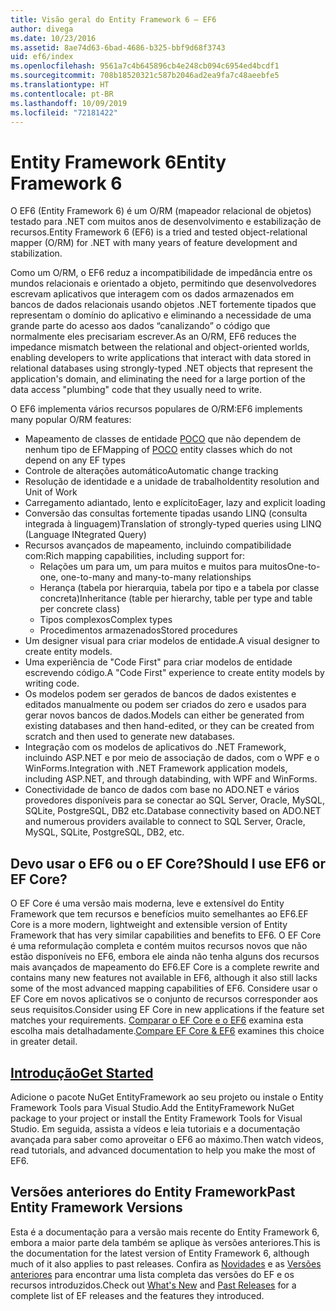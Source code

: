 ```yaml
---
title: Visão geral do Entity Framework 6 – EF6
author: divega
ms.date: 10/23/2016
ms.assetid: 8ae74d63-6bad-4686-b325-bbf9d68f3743
uid: ef6/index
ms.openlocfilehash: 9561a7c4b645896cb4e248cb094c6954ed4bcdf1
ms.sourcegitcommit: 708b18520321c587b2046ad2ea9fa7c48aeebfe5
ms.translationtype: HT
ms.contentlocale: pt-BR
ms.lasthandoff: 10/09/2019
ms.locfileid: "72181422"
---
```

# <a name="entity-framework-6"></a><span data-ttu-id="a65ad-102">Entity Framework 6</span><span class="sxs-lookup"><span data-stu-id="a65ad-102">Entity Framework 6</span></span>
<span data-ttu-id="a65ad-103">O EF6 (Entity Framework 6) é um O/RM (mapeador relacional de objetos) testado para .NET com muitos anos de desenvolvimento e estabilização de recursos.</span><span class="sxs-lookup"><span data-stu-id="a65ad-103">Entity Framework 6 (EF6) is a tried and tested object-relational mapper (O/RM) for .NET with many years of feature development and stabilization.</span></span>

<span data-ttu-id="a65ad-104">Como um O/RM, o EF6 reduz a incompatibilidade de impedância entre os mundos relacionais e orientado a objeto, permitindo que desenvolvedores escrevam aplicativos que interagem com os dados armazenados em bancos de dados relacionais usando objetos .NET fortemente tipados que representam o domínio do aplicativo e eliminando a necessidade de uma grande parte do acesso aos dados “canalizando” o código que normalmente eles precisariam escrever.</span><span class="sxs-lookup"><span data-stu-id="a65ad-104">As an O/RM, EF6 reduces the impedance mismatch between the relational and object-oriented worlds, enabling developers to write applications that interact with data stored in relational databases using strongly-typed .NET objects that represent the application's domain, and eliminating the need for a large portion of the data access "plumbing" code that they usually need to write.</span></span>

<span data-ttu-id="a65ad-105">O EF6 implementa vários recursos populares de O/RM:</span><span class="sxs-lookup"><span data-stu-id="a65ad-105">EF6 implements many popular O/RM features:</span></span>
- <span data-ttu-id="a65ad-106">Mapeamento de classes de entidade [POCO](~/ef6/resources/glossary.md#poco) que não dependem de nenhum tipo de EF</span><span class="sxs-lookup"><span data-stu-id="a65ad-106">Mapping of [POCO](~/ef6/resources/glossary.md#poco) entity classes which do not depend on any EF types</span></span>
- <span data-ttu-id="a65ad-107">Controle de alterações automático</span><span class="sxs-lookup"><span data-stu-id="a65ad-107">Automatic change tracking</span></span>
- <span data-ttu-id="a65ad-108">Resolução de identidade e a unidade de trabalho</span><span class="sxs-lookup"><span data-stu-id="a65ad-108">Identity resolution and Unit of Work</span></span>
- <span data-ttu-id="a65ad-109">Carregamento adiantado, lento e explícito</span><span class="sxs-lookup"><span data-stu-id="a65ad-109">Eager, lazy and explicit loading</span></span>
- <span data-ttu-id="a65ad-110">Conversão das consultas fortemente tipadas usando LINQ (consulta integrada à linguagem)</span><span class="sxs-lookup"><span data-stu-id="a65ad-110">Translation of strongly-typed queries using LINQ (Language INtegrated Query)</span></span>
- <span data-ttu-id="a65ad-111">Recursos avançados de mapeamento, incluindo compatibilidade com:</span><span class="sxs-lookup"><span data-stu-id="a65ad-111">Rich mapping capabilities, including support for:</span></span>
  - <span data-ttu-id="a65ad-112">Relações um para um, um para muitos e muitos para muitos</span><span class="sxs-lookup"><span data-stu-id="a65ad-112">One-to-one, one-to-many and many-to-many relationships</span></span>
  - <span data-ttu-id="a65ad-113">Herança (tabela por hierarquia, tabela por tipo e a tabela por classe concreta)</span><span class="sxs-lookup"><span data-stu-id="a65ad-113">Inheritance (table per hierarchy, table per type and table per concrete class)</span></span>
  - <span data-ttu-id="a65ad-114">Tipos complexos</span><span class="sxs-lookup"><span data-stu-id="a65ad-114">Complex types</span></span>
  - <span data-ttu-id="a65ad-115">Procedimentos armazenados</span><span class="sxs-lookup"><span data-stu-id="a65ad-115">Stored procedures</span></span>
- <span data-ttu-id="a65ad-116">Um designer visual para criar modelos de entidade.</span><span class="sxs-lookup"><span data-stu-id="a65ad-116">A visual designer to create entity models.</span></span>
- <span data-ttu-id="a65ad-117">Uma experiência de "Code First" para criar modelos de entidade escrevendo código.</span><span class="sxs-lookup"><span data-stu-id="a65ad-117">A "Code First" experience to create entity models by writing code.</span></span>
- <span data-ttu-id="a65ad-118">Os modelos podem ser gerados de bancos de dados existentes e editados manualmente ou podem ser criados do zero e usados para gerar novos bancos de dados.</span><span class="sxs-lookup"><span data-stu-id="a65ad-118">Models can either be generated from existing databases and then hand-edited, or they can be created from scratch and then used to generate new databases.</span></span>
- <span data-ttu-id="a65ad-119">Integração com os modelos de aplicativos do .NET Framework, incluindo ASP.NET e por meio de associação de dados, com o WPF e o WinForms.</span><span class="sxs-lookup"><span data-stu-id="a65ad-119">Integration with .NET Framework application models, including ASP.NET, and through databinding, with WPF and WinForms.</span></span>
- <span data-ttu-id="a65ad-120">Conectividade de banco de dados com base no ADO.NET e vários provedores disponíveis para se conectar ao SQL Server, Oracle, MySQL, SQLite, PostgreSQL, DB2 etc.</span><span class="sxs-lookup"><span data-stu-id="a65ad-120">Database connectivity based on ADO.NET and numerous providers available to connect to SQL Server, Oracle, MySQL, SQLite, PostgreSQL, DB2, etc.</span></span>

## <a name="should-i-use-ef6-or-ef-core"></a><span data-ttu-id="a65ad-121">Devo usar o EF6 ou o EF Core?</span><span class="sxs-lookup"><span data-stu-id="a65ad-121">Should I use EF6 or EF Core?</span></span>

<span data-ttu-id="a65ad-122">O EF Core é uma versão mais moderna, leve e extensível do Entity Framework que tem recursos e benefícios muito semelhantes ao EF6.</span><span class="sxs-lookup"><span data-stu-id="a65ad-122">EF Core is a more modern, lightweight and extensible version of Entity Framework that has very similar capabilities and benefits to EF6.</span></span>
<span data-ttu-id="a65ad-123">O EF Core é uma reformulação completa e contém muitos recursos novos que não estão disponíveis no EF6, embora ele ainda não tenha alguns dos recursos mais avançados de mapeamento do EF6.</span><span class="sxs-lookup"><span data-stu-id="a65ad-123">EF Core is a complete rewrite and contains many new features not available in EF6, although it also still lacks some of the most advanced mapping capabilities of EF6.</span></span>
<span data-ttu-id="a65ad-124">Considere usar o EF Core em novos aplicativos se o conjunto de recursos corresponder aos seus requisitos.</span><span class="sxs-lookup"><span data-stu-id="a65ad-124">Consider using EF Core in new applications if the feature set matches your requirements.</span></span>
<span data-ttu-id="a65ad-125">[Comparar o EF Core e o EF6](xref:efcore-and-ef6/index) examina esta escolha mais detalhadamente.</span><span class="sxs-lookup"><span data-stu-id="a65ad-125">[Compare EF Core & EF6](xref:efcore-and-ef6/index) examines this choice in greater detail.</span></span>

## <a name="get-startedef6get-startedmd"></a>[<span data-ttu-id="a65ad-126">Introdução</span><span class="sxs-lookup"><span data-stu-id="a65ad-126">Get Started</span></span>](~/ef6/get-started.md)

<span data-ttu-id="a65ad-127">Adicione o pacote NuGet EntityFramework ao seu projeto ou instale o Entity Framework Tools para Visual Studio.</span><span class="sxs-lookup"><span data-stu-id="a65ad-127">Add the EntityFramework NuGet package to your project or install the Entity Framework Tools for Visual Studio.</span></span> <span data-ttu-id="a65ad-128">Em seguida, assista a vídeos e leia tutoriais e a documentação avançada para saber como aproveitar o EF6 ao máximo.</span><span class="sxs-lookup"><span data-stu-id="a65ad-128">Then watch videos, read tutorials, and advanced documentation to help you make the most of EF6.</span></span>

## <a name="past-entity-framework-versions"></a><span data-ttu-id="a65ad-129">Versões anteriores do Entity Framework</span><span class="sxs-lookup"><span data-stu-id="a65ad-129">Past Entity Framework Versions</span></span>

<span data-ttu-id="a65ad-130">Esta é a documentação para a versão mais recente do Entity Framework 6, embora a maior parte dela também se aplique às versões anteriores.</span><span class="sxs-lookup"><span data-stu-id="a65ad-130">This is the documentation for the latest version of Entity Framework 6, although much of it also applies to past releases.</span></span>
<span data-ttu-id="a65ad-131">Confira as [Novidades](~/ef6/what-is-new/index.md) e as [Versões anteriores](~/ef6/what-is-new/past-releases.md) para encontrar uma lista completa das versões do EF e os recursos introduzidos.</span><span class="sxs-lookup"><span data-stu-id="a65ad-131">Check out [What's New](~/ef6/what-is-new/index.md) and [Past Releases](~/ef6/what-is-new/past-releases.md) for a complete list of EF releases and the features they introduced.</span></span>
